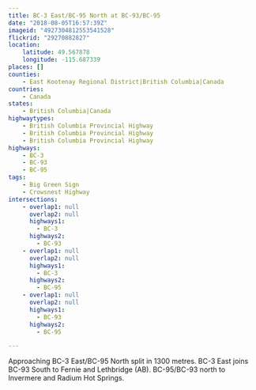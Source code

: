 ```yaml
---
title: BC-3 East/BC-95 North at BC-93/BC-95
date: "2018-08-05T16:57:39Z"
imageid: "4927304812553541528"
flickrid: "29270882827"
location:
    latitude: 49.567878
    longitude: -115.687339
places: []
counties:
    - East Kootenay Regional District|British Columbia|Canada
countries:
    - Canada
states:
    - British Columbia|Canada
highwaytypes:
    - British Columbia Provincial Highway
    - British Columbia Provincial Highway
    - British Columbia Provincial Highway
highways:
    - BC-3
    - BC-93
    - BC-95
tags:
    - Big Green Sign
    - Crowsnest Highway
intersections:
    - overlap1: null
      overlap2: null
      highways1:
        - BC-3
      highways2:
        - BC-93
    - overlap1: null
      overlap2: null
      highways1:
        - BC-3
      highways2:
        - BC-95
    - overlap1: null
      overlap2: null
      highways1:
        - BC-93
      highways2:
        - BC-95

---
```

Approaching BC-3 East/BC-95 North split in 1300 metres.  BC-3 East joins BC-93 South to Fernie and Lethbridge (AB).  BC-95/BC-93 north to Invermere and Radium Hot Springs.